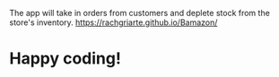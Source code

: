 The app will take in orders from customers and deplete stock from the store's inventory. 
https://rachgriarte.github.io/Bamazon/  
# Happy coding!

